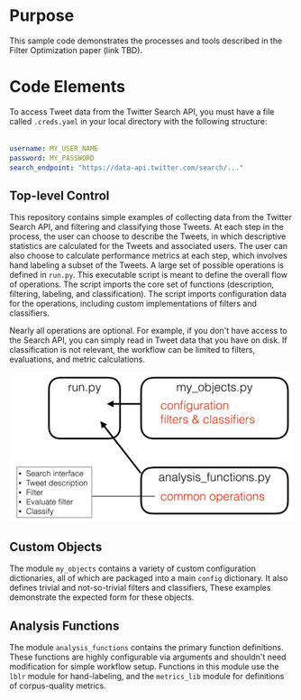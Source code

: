 # Purpose

This sample code demonstrates the processes and tools
described in the Filter Optimization paper (link TBD).

# Code Elements

To access Tweet data from the Twitter Search API, you must have a file
called `.creds.yaml` in your local directory with the following structure:

```yaml

username: MY_USER_NAME
password: MY_PASSWORD
search_endpoint: "https://data-api.twitter.com/search/..."
```

## Top-level Control

This repository contains simple examples of collecting data from the Twitter
Search API, and filtering and classifying those Tweets. At each step in the
process, the user can choose to describe the Tweets, in which descriptive
statistics are calculated for the Tweets and associated users.  The user can
also choose to calculate performance metrics at each step, which involves hand
labeling a subset of the Tweets.  A large set of possible operations is defined
in `run.py`. This executable script is meant to define the overall flow of
operations.  The script imports the core set of functions (description,
filtering, labeling, and classification). The script imports configuration data
for the operations, including custom implementations of filters and
classifiers. 

Nearly all operations are optional. For example, if you don't have access to
the Search API, you can simply read in Tweet data that you have on disk.  If
classification is not relevant, the workflow can be limited to filters,
evaluations, and metric calculations.

![](images/pic.png)

## Custom Objects

The module `my_objects` contains a variety of custom configuration
dictionaries, all of which are packaged into a main `config` dictionary.  It
also defines trivial and not-so-trivial filters and classifiers, These examples
demonstrate the expected form for these objects. 

## Analysis Functions

The module `analysis_functions` contains the primary function definitions.
These functions are highly configurable via arguments and shouldn't need
modification for simple workflow setup. Functions in this module use the `lblr`
module for hand-labeling, and the `metrics_lib` module for definitions of
corpus-quality metrics.

 
